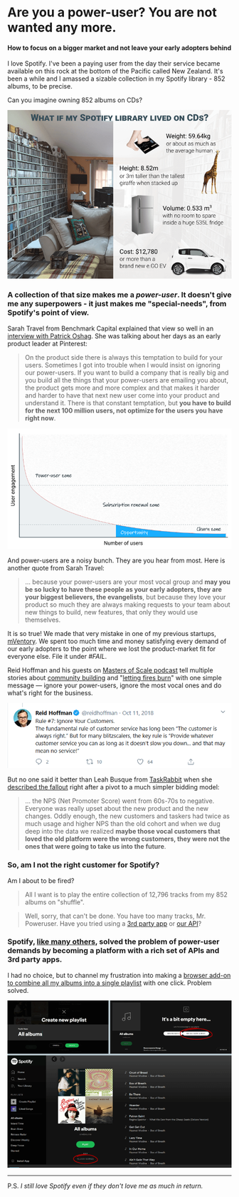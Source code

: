 # Are you a power-user? You are not wanted any more.
#### How to focus on a bigger market and not leave your early adopters behind

I love Spotify. I've been a paying user from the day their service became available on this rock at the bottom of the Pacific called New Zealand. It's been a while and I amassed a sizable collection in my Spotify library - 852 albums, to be precise.

Can you imagine owning 852 albums on CDs?

![852 cds in perspective](852-cds.png)

### A collection of that size makes me a *power-user*. It doesn't give me any superpowers - it just makes me "special-needs", from Spotify's point of view.

Sarah Travel from Benchmark Capital explained that view so well in an [interview with Patrick Oshag](https://open.spotify.com/episode/46Yi7ta1rI9vVaGRJVA0UK). She was talking about her days as an early product leader at Pinterest: 

> On the product side there is always this temptation to build for your users. Sometimes I got into trouble when I would insist on ignoring our power-users. If you want to build a company that is really big and you build all the things that your power-users are emailing you about, the product gets more and more complex and that makes it harder and harder to have that next new user come into your product and understand it. There is that constant temptation, but **you have to build for the next 100 million users, not optimize for the users you have right now**.

![power users vs opportunity graph](usage-graph.png)

And power-users are a noisy bunch. They are you hear from most. Here is another quote from Sarah Travel:

> ... because your power-users are your most vocal group and **may you be so lucky to have these people as your early adopters, they are your biggest believers, the evangelists**, but because they love your product so much they are always making requests to your team about new things to build, new features, that only they would use themselves.

It is so true! We made that very mistake in one of my previous startups, [mVentory](http://mventory.com). We spent too much time and money satisfying every demand of our early adopters to the point where we lost the product-market fit for everyone else. File it under *#FAIL*. 

Reid Hoffman and his guests on [Masters of Scale podcast](https://mastersofscale.com/) tell multiple stories about [community building](https://mastersofscale.com/caterina-fake-build-a-more-human-internet/) and "[letting fires burn](https://open.spotify.com/episode/4u0S0P2gL70g6CcbeiZzM7)" with one simple message — ignore your power-users, ignore the most vocal ones and do what's right for the business.

![Ried Hoffman tweet](ried-hoffman-tweet.png)


But no one said it better than Leah Busque from [TaskRabbit](https://www.taskrabbit.com/) when she [described the fallout](https://www.saastr.com/saastr-podcasts-for-the-week-with-zylo-and-taskrabbit-july-26-2019/) right after a pivot to a much simpler bidding model:

> ... the NPS (Net Promoter Score) went from 60s-70s to negative. Everyone was really upset about the new product and the new changes. Oddly enough, the new customers and taskers had twice as much usage and higher NPS than the old cohort and when we dug deep into the data we realized **maybe those vocal customers that loved the old platform were the wrong customers, they were not the ones that were going to take us into the future**.

### So, am I not the right customer for Spotify? 
Am I about to be fired?

> All I want is to play the entire collection of 12,796 tracks from my 852 albums on "shuffle".

> Well, sorry, that can't be done. You have too many tracks, Mr. Poweruser. Have you tried using a [3rd party app](https://play.google.com/store/search?q=spotify&c=apps&hl=en) or [our API](https://developer.spotify.com/)?

### Spotify, [like many others](https://mastersofscale.com/tobi-lutke-be-a-platform/), solved the problem of power-user demands by becoming a platform with a rich set of APIs and 3rd party apps.

I had no choice, but to channel my frustration into making a [browser add-on to combine all my albums into a single playlist](https://github.com/rimutaka/spotify-play-all-saved-albums) with one click. Problem solved.

![spotify play all albums addon](addon.png)

---

P.S.  *I still love Spotify even if they don't love me as much in return.*
